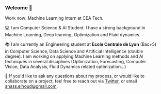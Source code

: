 ### Welcome 👋

Work now: Machine Learning Intern at CEA Tech.

💻 I am Computer Science & AI Student. I have a strong background in Machine Learning, Deep learning, Optimization and Fluid dynamics.

📚 I am currently an Engineering student at **Ecole Centrale de Lyon** (Bac+5) in Computer Science, Data Science and Artificial Intelligence (double degree). I am working on applying Machine Learning methods and AI techniques in several disciplines (Optimization, Forecasting, Computer Vision, Data Analysis, Fluid Dynamics related optimization…)

📩  If you'd like to ask any questions about my process, or would like to collaborate on a project, feel free to reach out via [Twitter](https://twitter.com/AnassElHoud), or email anass.elhoud@gmail.com.


<!--
**anasselhoud/anasselhoud** is a ✨ _special_ ✨ repository because its `README.md` (this file) appears on your GitHub profile.

Here are some ideas to get you started:

- 🔭 I’m currently working on ...
- 🌱 I’m currently learning ...
- 👯 I’m looking to collaborate on ...
- 🤔 I’m looking for help with ...
- 💬 Ask me about ...
- 📫 How to reach me: ...
- 😄 Pronouns: ...
- ⚡ Fun fact: ...
-->
